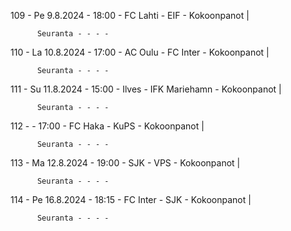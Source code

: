 109 - Pe 9.8.2024 - 18:00 - FC Lahti - EIF - Kokoonpanot |
        
        
          Seuranta - - - -
110 - La 10.8.2024 - 17:00 - AC Oulu - FC Inter - Kokoonpanot |
        
        
          Seuranta - - - -
111 - Su 11.8.2024 - 15:00 - Ilves - IFK Mariehamn - Kokoonpanot |
        
        
          Seuranta - - - -
112 -  - 17:00 - FC Haka - KuPS - Kokoonpanot |
        
        
          Seuranta - - - -
113 - Ma 12.8.2024 - 19:00 - SJK - VPS - Kokoonpanot |
        
        
          Seuranta - - - -
114 - Pe 16.8.2024 - 18:15 - FC Inter - SJK - Kokoonpanot |
        
        
          Seuranta - - - -
